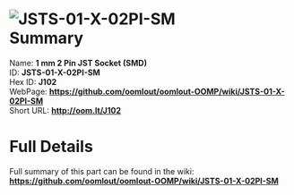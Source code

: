 
![JSTS-01-X-02PI-SM](https://github.com/oomlout/oomlout-OOMP/blob/master/parts/JSTS-01-X-02PI-SM/JSTS-01-X-02PI-SM_420.jpg)   
Summary
=================
  
Name: __1 mm 2 Pin JST Socket (SMD)__    
ID: __JSTS-01-X-02PI-SM__   
Hex ID: __J102__   
WebPage: __https://github.com/oomlout/oomlout-OOMP/wiki/JSTS-01-X-02PI-SM__   
Short URL: __http://oom.lt/J102__   

Full Details
==========================
Full summary of this part can be found in the wiki:   
__https://github.com/oomlout/oomlout-OOMP/wiki/JSTS-01-X-02PI-SM__    

